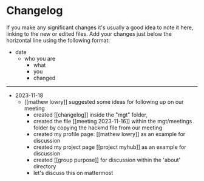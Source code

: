 # Changelog

If you make any significant changes it's usually a good idea to note it here, linking to the new or edited files. Add your changes just below the horizontal line using the following format:

* date
	* who you are
		* what
		* you
		* changed

---

* 2023-11-18
	* [[mathew lowry]] suggested some ideas for following up on our meeting
		* created [[changelog]] inside the "mgt" folder, 
		* created the file [[meeting 2023-11-16]] within the mgt/meetings folder by copying the hackmd file from our meeting
		* created my profile page: [[mathew lowry]] as an example for discussion
		* created my project page  [[project myhub]] as an example for discussion
		* created [[group purpose]] for discussion within the 'about' directory
		* let's discuss this on mattermost 